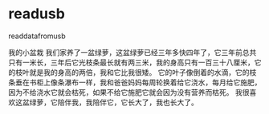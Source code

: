 # readusb
readdatafromusb


我的小盆栽
    我们家养了一盆绿萝，这盆绿萝已经三年多快四年了，它三年前总共只有一米长，三年后它光枝条最长就有两三米，我的身高只有一百三十八厘米，它的枝叶就是我的身高的两倍，我和它比我很矮。
    它的叶子像倒着的水滴，它的枝条垂在书柜上像条瀑布一样，我和爸爸妈妈每周轮换着给它浇水，每月给它施肥，因为不给浇水它就会枯死，如果不给它施肥它就会因为没有营养而枯死。
    我很喜欢这盆绿萝，它陪伴我，我陪伴它，它长大了，我也长大了。

